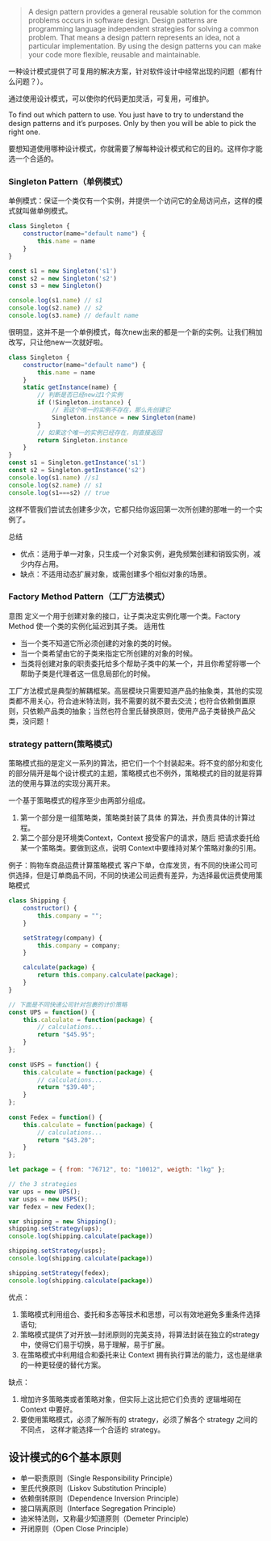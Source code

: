> A design pattern provides a general reusable solution for the common problems occurs in software design. 
Design patterns are programming language independent strategies for solving a common problem. That means a design pattern represents an idea, not a particular implementation. By using the design patterns you can make your code more flexible, reusable and maintainable.

一种设计模式提供了可复用的解决方案，针对软件设计中经常出现的问题（都有什么问题？）。

通过使用设计模式，可以使你的代码更加灵活，可复用，可维护。

To find out which pattern to use. You just have to try to understand the design patterns and it’s purposes. Only by then you will be able to pick the right one.

要想知道使用哪种设计模式，你就需要了解每种设计模式和它的目的。这样你才能选一个合适的。

### Singleton Pattern（单例模式）

单例模式：保证一个类仅有一个实例，并提供一个访问它的全局访问点，这样的模式就叫做单例模式。

```js
class Singleton {
    constructor(name="default name") {
        this.name = name
    }
}

const s1 = new Singleton('s1')
const s2 = new Singleton('s2')
const s3 = new Singleton()

console.log(s1.name) // s1
console.log(s2.name) // s2
console.log(s3.name) // default name
```
很明显，这并不是一个单例模式，每次new出来的都是一个新的实例。让我们稍加改写，只让他new一次就好啦。
```js
class Singleton {
    constructor(name="default name") {
        this.name = name
    }
    static getInstance(name) {
        // 判断是否已经new过1个实例
        if (!Singleton.instance) {
            // 若这个唯一的实例不存在，那么先创建它
            Singleton.instance = new Singleton(name)
        }
        // 如果这个唯一的实例已经存在，则直接返回
        return Singleton.instance
    }
}
const s1 = Singleton.getInstance('s1')
const s2 = Singleton.getInstance('s2')
console.log(s1.name) //s1
console.log(s2.name) // s1
console.log(s1===s2) // true
```
这样不管我们尝试去创建多少次，它都只给你返回第一次所创建的那唯一的一个实例了。

总结
- 优点：适用于单一对象，只生成一个对象实例，避免频繁创建和销毁实例，减少内存占用。
- 缺点：不适用动态扩展对象，或需创建多个相似对象的场景。


### Factory Method Pattern（工厂方法模式）

意图
定义一个用于创建对象的接口，让子类决定实例化哪一个类。Factory Method 使一个类的实例化延迟到其子类。
适用性
* 当一个类不知道它所必须创建的对象的类的时候。
* 当一个类希望由它的子类来指定它所创建的对象的时候。
* 当类将创建对象的职责委托给多个帮助子类中的某一个，并且你希望将哪一个帮助子类是代理者这一信息局部化的时候。

工厂方法模式是典型的解耦框架。高层模块只需要知道产品的抽象类，其他的实现类都不用关心，符合迪米特法则，我不需要的就不要去交流；也符合依赖倒置原则，只依赖产品类的抽象；当然也符合里氏替换原则，使用产品子类替换产品父类，没问题！


### strategy pattern(策略模式)

策略模式指的是定义一系列的算法，把它们一个个封装起来。将不变的部分和变化的部分隔开是每个设计模式的主题，策略模式也不例外，策略模式的目的就是将算法的使用与算法的实现分离开来。

一个基于策略模式的程序至少由两部分组成。

1. 第一个部分是一组策略类，策略类封装了具体 的算法，并负责具体的计算过程。
2. 第二个部分是环境类Context，Context 接受客户的请求，随后 把请求委托给某一个策略类。要做到这点，说明 Context中要维持对某个策略对象的引用。

例子：购物车商品运费计算策略模式
客户下单，仓库发货，有不同的快递公司可供选择，但是订单商品不同，不同的快递公司运费有差异，为选择最优运费使用策略模式
```js
class Shipping {
    constructor() {
        this.company = "";
    }

    setStrategy(company) {
        this.company = company;
    }

    calculate(package) {
        return this.company.calculate(package);
    }
}

// 下面是不同快递公司针对包裹的计价策略
const UPS = function() {
    this.calculate = function(package) {
        // calculations...
        return "$45.95";
    }
};
 
const USPS = function() {
    this.calculate = function(package) {
        // calculations...
        return "$39.40";
    }
};
 
const Fedex = function() {
    this.calculate = function(package) {
        // calculations...
        return "$43.20";
    }
};

let package = { from: "76712", to: "10012", weigth: "lkg" };

// the 3 strategies
var ups = new UPS();
var usps = new USPS();
var fedex = new Fedex();

var shipping = new Shipping();
shipping.setStrategy(ups);
console.log(shipping.calculate(package))

shipping.setStrategy(usps);
console.log(shipping.calculate(package))

shipping.setStrategy(fedex);
console.log(shipping.calculate(package))
```
优点：
1. 策略模式利用组合、委托和多态等技术和思想，可以有效地避免多重条件选择语句;
2. 策略模式提供了对开放—封闭原则的完美支持，将算法封装在独立的strategy中，使得它们易于切换，易于理解，易于扩展。
3. 在策略模式中利用组合和委托来让 Context 拥有执行算法的能力，这也是继承的一种更轻便的替代方案。
   
缺点：
1. 增加许多策略类或者策略对象，但实际上这比把它们负责的 逻辑堆砌在 Context 中要好。
2. 要使用策略模式，必须了解所有的 strategy，必须了解各个 strategy 之间的不同点， 这样才能选择一个合适的 strategy。

## 设计模式的6个基本原则

* 单一职责原则（Single Responsibility Principle）
* 里氏代换原则（Liskov Substitution Principle）
* 依赖倒转原则（Dependence Inversion Principle）
* 接口隔离原则（Interface Segregation Principle）
* 迪米特法则，又称最少知道原则（Demeter Principle）
* 开闭原则（Open Close Principle）


